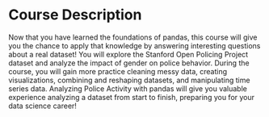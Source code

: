 # Course Description
Now that you have learned the foundations of pandas, this course will give you the chance to apply that knowledge by answering interesting questions about a real dataset! 
You will explore the Stanford Open Policing Project dataset and analyze the impact of gender on police behavior. 
During the course, you will gain more practice cleaning messy data, creating visualizations, combining and reshaping datasets, and manipulating time series data. 
Analyzing Police Activity with pandas will give you valuable experience analyzing a dataset from start to finish, preparing you for your data science career!
